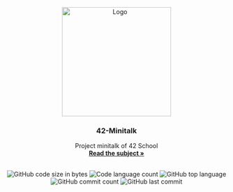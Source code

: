 <div align="center">
	<img src="https://i.imgur.com/y2bQtnZ.png" width="250" height="250" alt="Logo" />
	<h3>42-Minitalk</h3>
	<p>
		Project minitalk of 42 School
		<br />
		<a href="https://github.com/extrymes/42-Minitalk/blob/main/en.subject.pdf"><b>Read the subject »</b></a>
		<br />
		<br />
	</p>
	<p>
		<img src="https://img.shields.io/github/languages/code-size/extrymes/42-Minitalk?color=steelblue" alt="GitHub code size in bytes" />
		<img src="https://img.shields.io/github/languages/count/extrymes/42-Minitalk?color=mediumpurple" alt="Code language count" />
		<img src="https://img.shields.io/github/languages/top/extrymes/42-Minitalk?color=mediumseagreen" alt="GitHub top language" />
		<img src="https://img.shields.io/github/commit-activity/t/extrymes/42-Minitalk?color=cadetblue" alt="GitHub commit count" />
		<img src="https://img.shields.io/github/last-commit/extrymes/42-Minitalk?color=salmon" alt="GitHub last commit" />
	</p>
</div>
